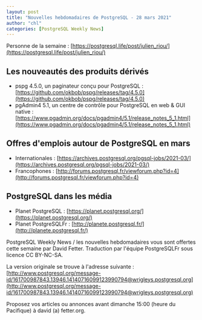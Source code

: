 ```yaml
---
layout: post
title: "Nouvelles hebdomadaires de PostgreSQL - 28 mars 2021"
author: "chl"
categories: [PostgreSQL Weekly News]
---
```


Personne de la semaine : [https://postgresql.life/post/julien_riou/](https://postgresql.life/post/julien_riou/)

## Les nouveautés des produits dérivés

- pspg 4.5.0, un paginateur conçu pour PostgreSQL :
  [https://github.com/okbob/pspg/releases/tag/4.5.0](https://github.com/okbob/pspg/releases/tag/4.5.0)
- pgAdmin4 5.1, un centre de contrôle pour PostgreSQL en web & GUI native :
  [https://www.pgadmin.org/docs/pgadmin4/5.1/release_notes_5_1.html](https://www.pgadmin.org/docs/pgadmin4/5.1/release_notes_5_1.html)

<!--more-->

## Offres d'emplois autour de PostgreSQL en mars

- Internationales : [https://archives.postgresql.org/pgsql-jobs/2021-03/](https://archives.postgresql.org/pgsql-jobs/2021-03/)
- Francophones : [http://forums.postgresql.fr/viewforum.php?id=4](http://forums.postgresql.fr/viewforum.php?id=4)

## PostgreSQL dans les média

- Planet PostgreSQL : [https://planet.postgresql.org/](https://planet.postgresql.org/)
- Planet PostgreSQLFr : [http://planete.postgresql.fr/](http://planete.postgresql.fr/)

PostgreSQL Weekly News / les nouvelles hebdomadaires vous sont offertes cette semaine par David Fetter. Traduction par l'équipe PostgreSQLFr sous licence CC BY-NC-SA.


La version originale se trouve à l'adresse suivante :
[http://www.postgresql.org/message-id/161700987843.13946.14140716099123990794@wrigleys.postgresql.org](http://www.postgresql.org/message-id/161700987843.13946.14140716099123990794@wrigleys.postgresql.org)

Proposez vos articles ou annonces avant dimanche 15:00 (heure du Pacifique) à david (a) fetter.org.

